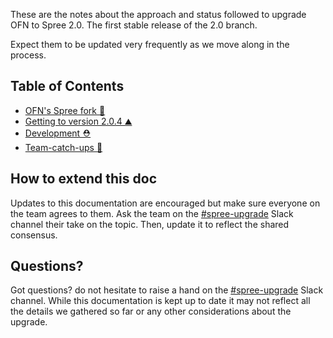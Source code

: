 These are the notes about the approach and status followed to upgrade OFN to Spree 2.0. The first stable release of the 2.0 branch.

Expect them to be updated very frequently as we move along in the process.

## Table of Contents

* [OFN's Spree fork 🍴 ](https://github.com/openfoodfoundation/openfoodnetwork/wiki/OFN's-Spree-fork%F0%9F%8D%B4)
* [Getting to version 2.0.4 ⛰ ](https://github.com/openfoodfoundation/openfoodnetwork/wiki/Getting-to-version-2.0.4-%E2%9B%B0)
* [Development ⛑ ](https://github.com/openfoodfoundation/openfoodnetwork/wiki/Development-%E2%9B%91)
* [Team-catch-ups 💬 ](https://github.com/openfoodfoundation/openfoodnetwork/wiki/Team-catch-ups--%F0%9F%92%AC)

## How to extend this doc

Updates to this documentation are encouraged but make sure everyone on the team agrees to them. Ask the team on the [#spree-upgrade](https://openfoodnetwork.slack.com/messages/C4NDJT3FY/) Slack channel their take on the topic. Then, update it to reflect the shared consensus.

## Questions?

Got questions? do not hesitate to raise a hand on the [#spree-upgrade](https://openfoodnetwork.slack.com/messages/C4NDJT3FY/) Slack channel. While this documentation is kept up to date it may not reflect all the details we gathered so far or any other considerations about the upgrade.